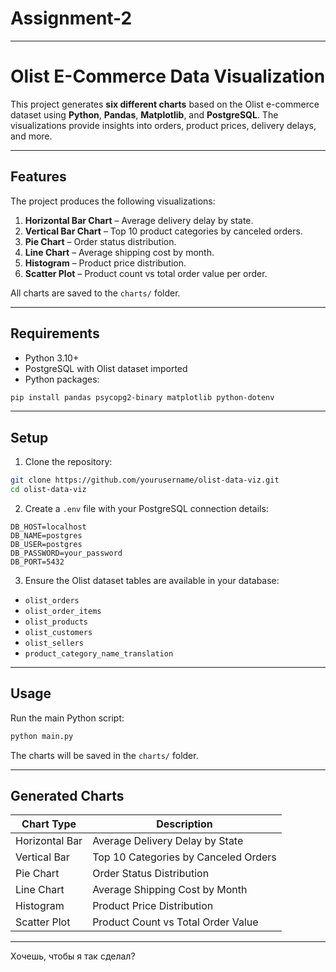 # Assignment-2

---

# Olist E-Commerce Data Visualization

This project generates **six different charts** based on the Olist e-commerce dataset using **Python**, **Pandas**, **Matplotlib**, and **PostgreSQL**. The visualizations provide insights into orders, product prices, delivery delays, and more.

---


## Features

The project produces the following visualizations:

1. **Horizontal Bar Chart** – Average delivery delay by state.
2. **Vertical Bar Chart** – Top 10 product categories by canceled orders.
3. **Pie Chart** – Order status distribution.
4. **Line Chart** – Average shipping cost by month.
5. **Histogram** – Product price distribution.
6. **Scatter Plot** – Product count vs total order value per order.

All charts are saved to the `charts/` folder.

---

## Requirements

* Python 3.10+
* PostgreSQL with Olist dataset imported
* Python packages:

```bash
pip install pandas psycopg2-binary matplotlib python-dotenv
```

---

## Setup

1. Clone the repository:

```bash
git clone https://github.com/yourusername/olist-data-viz.git
cd olist-data-viz
```

2. Create a `.env` file with your PostgreSQL connection details:

```env
DB_HOST=localhost
DB_NAME=postgres
DB_USER=postgres
DB_PASSWORD=your_password
DB_PORT=5432
```

3. Ensure the Olist dataset tables are available in your database:

* `olist_orders`
* `olist_order_items`
* `olist_products`
* `olist_customers`
* `olist_sellers`
* `product_category_name_translation`

---

## Usage

Run the main Python script:

```bash
python main.py
```

The charts will be saved in the `charts/` folder.

---

## Generated Charts

| Chart Type     | Description                          |
| -------------- | ------------------------------------ |
| Horizontal Bar | Average Delivery Delay by State      |
| Vertical Bar   | Top 10 Categories by Canceled Orders |
| Pie Chart      | Order Status Distribution            |
| Line Chart     | Average Shipping Cost by Month       |
| Histogram      | Product Price Distribution           |
| Scatter Plot   | Product Count vs Total Order Value   |

---


Хочешь, чтобы я так сделал?
